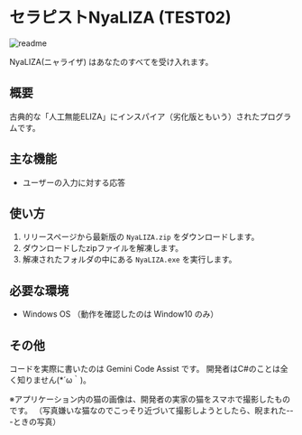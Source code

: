 # セラピストNyaLIZA (TEST02)

![readme](https://github.com/user-attachments/assets/ae86d069-37c2-4a5c-9341-c1db4cbbb3d5)

NyaLIZA(ニャライザ) はあなたのすべてを受け入れます。

## 概要

古典的な「人工無能ELIZA」にインスパイア（劣化版ともいう）されたプログラムです。


## 主な機能

*   ユーザーの入力に対する応答

## 使い方

1.  リリースページから最新版の `NyaLIZA.zip` をダウンロードします。
2.  ダウンロードしたzipファイルを解凍します。
3.  解凍されたフォルダの中にある `NyaLIZA.exe` を実行します。

## 必要な環境

*   Windows OS （動作を確認したのは Window10 のみ）

## その他

コードを実際に書いたのは Gemini Code Assist です。
開発者はC#のことは全く知りません(*´ω｀)。

※アプリケーション内の猫の画像は、開発者の実家の猫をスマホで撮影したものです。
（写真嫌いな猫なのでこっそり近づいて撮影しようとしたら、睨まれた---ときの写真）
